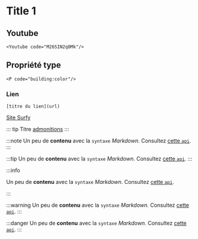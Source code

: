 # Title 1


## Youtube

```
<Youtube code="M26SIN2q0Mk"/>
```

## Propriété type

```
<P code="building:color"/>
```

### Lien

```
[titre du lien](url)
```

[Site Surfy](https://www.surfy.pro)



::: tip Titre
[admonitions](https://docusaurus.io/fr/docs/markdown-features/admonitions)
:::

:::note
Un peu de **contenu** avec la `syntaxe` _Markdown_. Consultez [cette `api`](#).
:::

:::tip
Un peu de **contenu** avec la `syntaxe` _Markdown_. Consultez [cette `api`](#).
:::

:::info

Un peu de **contenu** avec la `syntaxe` _Markdown_. Consultez [cette `api`](#).

:::

:::warning
Un peu de **contenu** avec la `syntaxe` _Markdown_. Consultez [cette `api`](#).
:::

:::danger
Un peu de **contenu** avec la `syntaxe` _Markdown_. Consultez [cette `api`](#).
:::